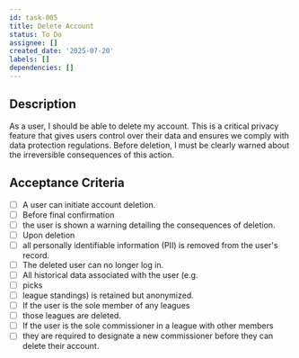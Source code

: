 ```yaml
---
id: task-005
title: Delete Account
status: To Do
assignee: []
created_date: '2025-07-20'
labels: []
dependencies: []
---
```


## Description

As a user, I should be able to delete my account. This is a critical privacy feature that gives users control over their data and ensures we comply with data protection regulations. Before deletion, I must be clearly warned about the irreversible consequences of this action.

## Acceptance Criteria

- [ ] A user can initiate account deletion.
- [ ] Before final confirmation
- [ ] the user is shown a warning detailing the consequences of deletion.
- [ ] Upon deletion
- [ ] all personally identifiable information (PII) is removed from the user's record.
- [ ] The deleted user can no longer log in.
- [ ] All historical data associated with the user (e.g.
- [ ] picks
- [ ] league standings) is retained but anonymized.
- [ ] If the user is the sole member of any leagues
- [ ] those leagues are deleted.
- [ ] If the user is the sole commissioner in a league with other members
- [ ] they are required to designate a new commissioner before they can delete their account.
